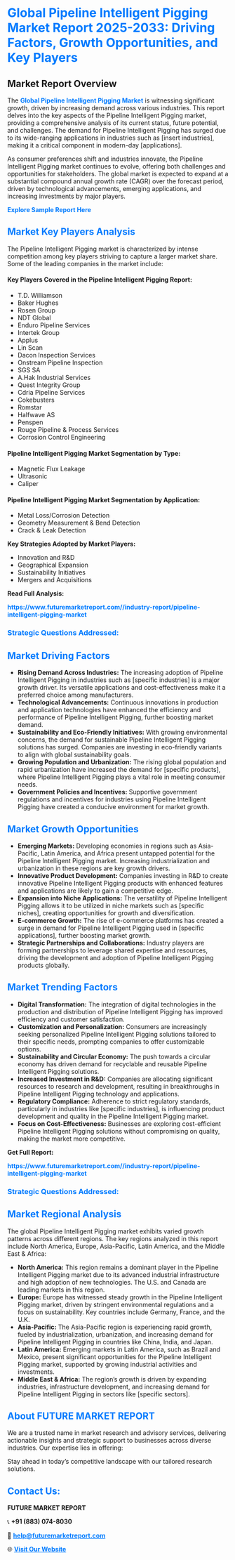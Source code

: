 <h1 style="color: #007BFF;">Global Pipeline Intelligent Pigging Market Report 2025-2033: Driving Factors, Growth Opportunities, and Key Players</h1>

<section id="overview">
<h2>Market Report Overview</h2>
<p>The <a href="https://www.futuremarketreport.com//industry-report/pipeline-intelligent-pigging-market" style="color: #007BFF; text-decoration: none;"><strong>Global Pipeline Intelligent Pigging Market</strong></a> is witnessing significant growth, driven by increasing demand across various industries. This report delves into the key aspects of the Pipeline Intelligent Pigging market, providing a comprehensive analysis of its current status, future potential, and challenges. The demand for Pipeline Intelligent Pigging has surged due to its wide-ranging applications in industries such as [insert industries], making it a critical component in modern-day [applications].</p>
<p>As consumer preferences shift and industries innovate, the Pipeline Intelligent Pigging market continues to evolve, offering both challenges and opportunities for stakeholders. The global market is expected to expand at a substantial compound annual growth rate (CAGR) over the forecast period, driven by technological advancements, emerging applications, and increasing investments by major players.</p>
</section>

<section id="overview">
<p><a href="https://www.futuremarketreport.com//request-sample/reportId=57929" style="color: #007BFF; text-decoration: none;"><strong>Explore Sample Report Here</strong></a></p>
</section>

<section id="key-players">
<h2 style="color: #007BFF;">Market Key Players Analysis</h2>
<p>The Pipeline Intelligent Pigging market is characterized by intense competition among key players striving to capture a larger market share. Some of the leading companies in the market include:</p>
<h4>Key Players Covered in the Pipeline Intelligent Pigging Report:</h4>
<ul><li>T.D. Williamson</li><li>Baker Hughes</li><li>Rosen Group</li><li>NDT Global</li><li>Enduro Pipeline Services</li><li>Intertek Group</li><li>Applus</li><li>Lin Scan</li><li>Dacon Inspection Services</li><li>Onstream Pipeline Inspection</li><li>SGS SA</li><li>A.Hak Industrial Services</li><li>Quest Integrity Group</li><li>Cdria Pipeline Services</li><li>Cokebusters</li><li>Romstar</li><li>Halfwave AS</li><li>Penspen</li><li>Rouge Pipeline &amp; Process Services</li><li>Corrosion Control Engineering</li></ul>
<h4>Pipeline Intelligent Pigging Market Segmentation by Type:</h4>
<ul><li>Magnetic Flux Leakage</li><li>Ultrasonic</li><li>Caliper</li></ul>

<h4>Pipeline Intelligent Pigging Market Segmentation by Application:</h4>
<ul><li>Metal Loss/Corrosion Detection</li><li>Geometry Measurement &amp; Bend Detection</li><li>Crack &amp; Leak Detection</li></ul>
<p><strong>Key Strategies Adopted by Market Players:</strong></p>
<ul>
<li>Innovation and R&D</li>
<li>Geographical Expansion</li>
<li>Sustainability Initiatives</li>
<li>Mergers and Acquisitions</li>
</ul>
</section>

<section>
<p><strong>Read Full Analysis: </strong></p><a href="https://www.futuremarketreport.com//industry-report/pipeline-intelligent-pigging-market" style="color: #007BFF; text-decoration: none;"><strong>https://www.futuremarketreport.com//industry-report/pipeline-intelligent-pigging-market</strong></a>
<h3 style="color: #007BFF;">Strategic Questions Addressed:</h3>
</section>

<section id="driving-factors">
<h2 style="color: #007BFF;">Market Driving Factors</h2>
<ul>
<li><strong>Rising Demand Across Industries:</strong> The increasing adoption of Pipeline Intelligent Pigging in industries such as [specific industries] is a major growth driver. Its versatile applications and cost-effectiveness make it a preferred choice among manufacturers.</li>
<li><strong>Technological Advancements:</strong> Continuous innovations in production and application technologies have enhanced the efficiency and performance of Pipeline Intelligent Pigging, further boosting market demand.</li>
<li><strong>Sustainability and Eco-Friendly Initiatives:</strong> With growing environmental concerns, the demand for sustainable Pipeline Intelligent Pigging solutions has surged. Companies are investing in eco-friendly variants to align with global sustainability goals.</li>
<li><strong>Growing Population and Urbanization:</strong> The rising global population and rapid urbanization have increased the demand for [specific products], where Pipeline Intelligent Pigging plays a vital role in meeting consumer needs.</li>
<li><strong>Government Policies and Incentives:</strong> Supportive government regulations and incentives for industries using Pipeline Intelligent Pigging have created a conducive environment for market growth.</li>
</ul>
</section>

<section id="growth-opportunities">
<h2 style="color: #007BFF;">Market Growth Opportunities</h2>
<ul>
<li><strong>Emerging Markets:</strong> Developing economies in regions such as Asia-Pacific, Latin America, and Africa present untapped potential for the Pipeline Intelligent Pigging market. Increasing industrialization and urbanization in these regions are key growth drivers.</li>
<li><strong>Innovative Product Development:</strong> Companies investing in R&D to create innovative Pipeline Intelligent Pigging products with enhanced features and applications are likely to gain a competitive edge.</li>
<li><strong>Expansion into Niche Applications:</strong> The versatility of Pipeline Intelligent Pigging allows it to be utilized in niche markets such as [specific niches], creating opportunities for growth and diversification.</li>
<li><strong>E-commerce Growth:</strong> The rise of e-commerce platforms has created a surge in demand for Pipeline Intelligent Pigging used in [specific applications], further boosting market growth.</li>
<li><strong>Strategic Partnerships and Collaborations:</strong> Industry players are forming partnerships to leverage shared expertise and resources, driving the development and adoption of Pipeline Intelligent Pigging products globally.</li>
</ul>
</section>

<section id="trending-factors">
<h2 style="color: #007BFF;">Market Trending Factors</h2>
<ul>
<li><strong>Digital Transformation:</strong> The integration of digital technologies in the production and distribution of Pipeline Intelligent Pigging has improved efficiency and customer satisfaction.</li>
<li><strong>Customization and Personalization:</strong> Consumers are increasingly seeking personalized Pipeline Intelligent Pigging solutions tailored to their specific needs, prompting companies to offer customizable options.</li>
<li><strong>Sustainability and Circular Economy:</strong> The push towards a circular economy has driven demand for recyclable and reusable Pipeline Intelligent Pigging solutions.</li>
<li><strong>Increased Investment in R&D:</strong> Companies are allocating significant resources to research and development, resulting in breakthroughs in Pipeline Intelligent Pigging technology and applications.</li>
<li><strong>Regulatory Compliance:</strong> Adherence to strict regulatory standards, particularly in industries like [specific industries], is influencing product development and quality in the Pipeline Intelligent Pigging market.</li>
<li><strong>Focus on Cost-Effectiveness:</strong> Businesses are exploring cost-efficient Pipeline Intelligent Pigging solutions without compromising on quality, making the market more competitive.</li>
</ul>
</section>

<section>
<p><strong>Get Full Report: </strong></p><a href="https://www.futuremarketreport.com//industry-report/pipeline-intelligent-pigging-market" style="color: #007BFF; text-decoration: none;"><strong>https://www.futuremarketreport.com//industry-report/pipeline-intelligent-pigging-market</strong></a>
<h3 style="color: #007BFF;">Strategic Questions Addressed:</h3>
</section>


<section id="regional-analysis">
<h2 style="color: #007BFF;">Market Regional Analysis</h2>
<p>The global Pipeline Intelligent Pigging market exhibits varied growth patterns across different regions. The key regions analyzed in this report include North America, Europe, Asia-Pacific, Latin America, and the Middle East & Africa:</p>
<ul>
<li><strong>North America:</strong> This region remains a dominant player in the Pipeline Intelligent Pigging market due to its advanced industrial infrastructure and high adoption of new technologies. The U.S. and Canada are leading markets in this region.</li>
<li><strong>Europe:</strong> Europe has witnessed steady growth in the Pipeline Intelligent Pigging market, driven by stringent environmental regulations and a focus on sustainability. Key countries include Germany, France, and the U.K.</li>
<li><strong>Asia-Pacific:</strong> The Asia-Pacific region is experiencing rapid growth, fueled by industrialization, urbanization, and increasing demand for Pipeline Intelligent Pigging in countries like China, India, and Japan.</li>
<li><strong>Latin America:</strong> Emerging markets in Latin America, such as Brazil and Mexico, present significant opportunities for the Pipeline Intelligent Pigging market, supported by growing industrial activities and investments.</li>
<li><strong>Middle East & Africa:</strong> The region’s growth is driven by expanding industries, infrastructure development, and increasing demand for Pipeline Intelligent Pigging in sectors like [specific sectors].</li>
</ul>
</section>

<footer>
<h2 style="color: #007BFF;">About FUTURE MARKET REPORT</h2>
<p>We are a trusted name in market research and advisory services, delivering actionable insights and strategic support to businesses across diverse industries. Our expertise lies in offering:</p>

<p>Stay ahead in today’s competitive landscape with our tailored research solutions.</p>

<h2 style="color: #007BFF;">Contact Us:</h2>
<p><strong>FUTURE MARKET REPORT</strong></p>
<p>📞 <strong>+91 (883) 074-8030</strong></p>
<p>📧 <strong><a href="mailto:help@futuremarketreport.com" style="color: #007BFF;">help@futuremarketreport.com</a></strong></p>
<p>🌐 <strong><a href="https://www.futuremarketreport.com/" style="color: #007BFF;">Visit Our Website</a></strong></p>
</footer>